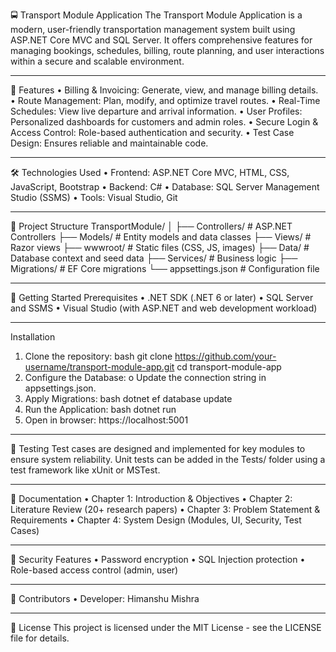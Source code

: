 🚍 Transport Module Application
The Transport Module Application is a modern, user-friendly transportation management system built using ASP.NET Core MVC and SQL Server. It offers comprehensive features for managing bookings, schedules, billing, route planning, and user interactions within a secure and scalable environment.
________________________________________

📌 Features
•	Billing & Invoicing: Generate, view, and manage billing details.
•	Route Management: Plan, modify, and optimize travel routes.
•	Real-Time Schedules: View live departure and arrival information.
•	User Profiles: Personalized dashboards for customers and admin roles.
•	Secure Login & Access Control: Role-based authentication and security.
•	Test Case Design: Ensures reliable and maintainable code.
________________________________________

🛠️ Technologies Used
•	Frontend: ASP.NET Core MVC, HTML, CSS, JavaScript, Bootstrap
•	Backend: C#
•	Database: SQL Server Management Studio (SSMS)
•	Tools: Visual Studio, Git

________________________________________
📁 Project Structure
TransportModule/
│
├── Controllers/           # ASP.NET Controllers
├── Models/                # Entity models and data classes
├── Views/                 # Razor views
├── wwwroot/               # Static files (CSS, JS, images)
├── Data/                  # Database context and seed data
├── Services/              # Business logic
├── Migrations/            # EF Core migrations
└── appsettings.json       # Configuration file
________________________________________

🚀 Getting Started
Prerequisites
•	.NET SDK (.NET 6 or later)
•	SQL Server and SSMS
•	Visual Studio (with ASP.NET and web development workload)

________________________________________
Installation
1.	Clone the repository:
bash
git clone https://github.com/your-username/transport-module-app.git
cd transport-module-app
2.	Configure the Database:
o	Update the connection string in appsettings.json.
3.	Apply Migrations:
bash
dotnet ef database update
4.	Run the Application:
bash
dotnet run
5.	Open in browser: https://localhost:5001

________________________________________
🧪 Testing
Test cases are designed and implemented for key modules to ensure system reliability. Unit tests can be added in the Tests/ folder using a test framework like xUnit or MSTest.
________________________________________
📖 Documentation
•	Chapter 1: Introduction & Objectives
•	Chapter 2: Literature Review (20+ research papers)
•	Chapter 3: Problem Statement & Requirements
•	Chapter 4: System Design (Modules, UI, Security, Test Cases)
________________________________________
🔐 Security Features
•	Password encryption
•	SQL Injection protection
•	Role-based access control (admin, user)
________________________________________

👥 Contributors
•	Developer: Himanshu Mishra
________________________________________

📃 License
This project is licensed under the MIT License - see the LICENSE file for details.

